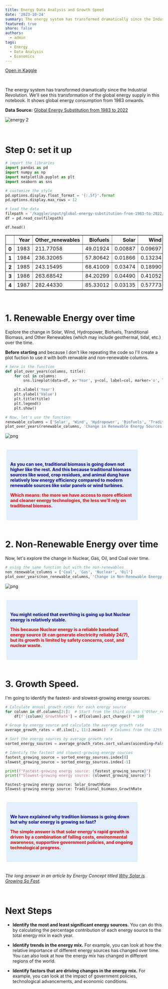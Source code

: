 ```yaml
---
title: Energy Data Analysis and Growth Speed
date: '2023-10-24'
summary: The energy system has transformed dramatically since the Industrial Revolution. We'll see this transformation of the global energy supply in this notebook. It shows global energy consumption from 1983 onwards.
featured: true
share: false
authors: 
  - admin
tags: 
  - Energy
  - Data Analysis
  - Economics
---
```


[Open in Kaggle](https://www.kaggle.com/code/mohamedyosef101/energy-data-analysis-and-growth-speed)

<div><br></div>

The energy system has transformed dramatically since the Industrial Revolution. We'll see this transformation of the global energy supply in this notebook. It shows global energy consumption from 1983 onwards.

**Data Source:** [Global Energy Substitution from 1983 to 2022](https://www.kaggle.com/datasets/mohamedyosef101/global-energy-substitution-from-1983-to-2022)

![energy 2](https://github.com/mohamedyosef101/energy-substitution/assets/118842452/ffae65d5-2c29-4626-a13c-115897bc8952)


<div><br></div>

# Step 0: set it up

```python
# import the libraries
import pandas as pd
import numpy as np
import matplotlib.pyplot as plt
import seaborn as sns

# customize the style
pd.options.display.float_format = '{:.5f}'.format
pd.options.display.max_rows = 12

# load the data
filepath = '/kaggle/input/global-energy-substitution-from-1983-to-2022/global-energy-substitution.csv'
df = pd.read_csv(filepath)

df.head()
```

<div>
<style scoped>
    .dataframe tbody tr th:only-of-type {
        vertical-align: middle;
    }

    .dataframe tbody tr th {
        vertical-align: top;
    }

    .dataframe thead th {
        text-align: right;
    }
</style>
<table border="1" class="dataframe">
  <thead>
    <tr style="text-align: right;">
      <th></th>
      <th>Year</th>
      <th>Other_renewables</th>
      <th>Biofuels</th>
      <th>Solar</th>
      <th>Wind</th>
      <th>Hydropower</th>
      <th>Nuclear</th>
      <th>Gas</th>
      <th>Oil</th>
      <th>Coal</th>
      <th>Traditional_biomass</th>
    </tr>
  </thead>
  <tbody>
    <tr>
      <th>0</th>
      <td>1983</td>
      <td>211.77058</td>
      <td>49.01924</td>
      <td>0.00887</td>
      <td>0.09697</td>
      <td>5552.54250</td>
      <td>2933.45900</td>
      <td>14703.83300</td>
      <td>32956.61300</td>
      <td>22046.34600</td>
      <td>10321</td>
    </tr>
    <tr>
      <th>1</th>
      <td>1984</td>
      <td>236.32065</td>
      <td>57.80642</td>
      <td>0.01866</td>
      <td>0.13234</td>
      <td>5740.62000</td>
      <td>3559.85670</td>
      <td>15902.68000</td>
      <td>33680.13000</td>
      <td>23001.07800</td>
      <td>10430</td>
    </tr>
    <tr>
      <th>2</th>
      <td>1985</td>
      <td>243.15495</td>
      <td>68.41009</td>
      <td>0.03474</td>
      <td>0.18990</td>
      <td>5852.60500</td>
      <td>4224.83740</td>
      <td>16262.22200</td>
      <td>33667.09800</td>
      <td>23987.82600</td>
      <td>10541</td>
    </tr>
    <tr>
      <th>3</th>
      <td>1986</td>
      <td>263.68542</td>
      <td>84.20299</td>
      <td>0.04490</td>
      <td>0.41052</td>
      <td>5931.91260</td>
      <td>4525.08640</td>
      <td>16421.11000</td>
      <td>34712.90200</td>
      <td>24258.03500</td>
      <td>10653</td>
    </tr>
    <tr>
      <th>4</th>
      <td>1987</td>
      <td>282.44330</td>
      <td>85.33012</td>
      <td>0.03135</td>
      <td>0.57773</td>
      <td>6012.11570</td>
      <td>4922.33100</td>
      <td>17281.89500</td>
      <td>35404.36000</td>
      <td>25212.42600</td>
      <td>10765</td>
    </tr>
  </tbody>
</table>
</div>
<div><br></div>


# 1. Renewable Energy over time

Explore the change in Solar, Wind, Hydropower, Biofuels, Tranditional Biomass, and Other Renewables (which may include geothermal, tidal, etc.) over the time.

**Before starting** and because I don't like repeating the code so I'll create a plot fuction to use it with both renwable and non-renewable columns.

```python
# here is the function
def plot_over_years(columns, title):
    for col in columns:
        sns.lineplot(data=df, x='Year', y=col, label=col, marker='o', linestyle='-')

    plt.xlabel('Year')
    plt.ylabel('Value')
    plt.title(title)
    plt.legend()
    plt.show()

# Now, let's use the function
renewable_columns = ['Solar', 'Wind', 'Hydropower', 'Biofuels', 'Traditional_biomass', 'Other_renewables']
plot_over_years(renewable_columns, 'Change in Renewable Energy Sources Over Time')
```

    
![png](output_5_0.png)
    
<div><br></div>
<div style="background: #e3eefc; padding: 24px 12px; color: #00a; margin: 4px 80px 4px 4px; border-radius: 4px;">
<p style="font-weight: bold;">As you can see, traditional biomass is going down not higher like the rest. And this because traditional biomass sources like wood, crop residues, and animal dung have relatively low energy efficiency compared to modern renewable sources like solar panels or wind turbines.</p>
<p style="color: #fc0000; font-weight: bold;">Which means: the more we have access to more efficient and cleaner energy technologies, the less we'll rely on traditional biomass.</p>
</div>
<div><br></div>


# 2. Non-Renewable Energy over time

Now, let's explore the change in Nuclear, Gas, Oil, and Coal over time.

```python
# using the same function but with the non-renewables
non_renewable_columns = ['Coal', 'Gas', 'Nuclear', 'Oil']
plot_over_years(non_renewable_columns, 'Change in Non-Renewable Energy Sources Over Time')
```

    
![png](output_8_0.png)
    
<div><br></div>
<div style="background: #e3eefc; padding: 24px 12px; color: #00a; margin: 4px 80px 4px 4px; border-radius: 4px;">
<p style="font-weight: bold;">You might noticed that everthing is going up but Nuclear energy is relatively stable.</p>
<p style="color: #fc0000; font-weight: bold;">This because Nuclear energy is a reliable baseload energy source (it can generate electricity reliably 24/7), but its growth is limited by safety concerns, cost, and nuclear waste.</p>
</div>
<div><br></div>


# 3. Growth Speed.

I'm going to identify the fastest- and slowest-growing energy sources.

```python
# Calculate annual growth rates for each energy source
for column in df.columns[2:]:  # Start from the third column ('Other_renewables' onward)
    df[f'{column}_GrowthRate'] = df[column].pct_change() * 100

# Group by energy source and calculate the average growth rate
average_growth_rates = df.iloc[:, 11:].mean()  # Columns from the 12th onward

# Sort the energy sources by average growth rate
sorted_energy_sources = average_growth_rates.sort_values(ascending=False)

# Identify the fastest and slowest-growing energy sources
fastest_growing_source = sorted_energy_sources.index[0]
slowest_growing_source = sorted_energy_sources.index[-1]

print(f"Fastest-growing energy source: {fastest_growing_source}")
print(f"Slowest-growing energy source: {slowest_growing_source}")
```

    Fastest-growing energy source: Solar_GrowthRate
    Slowest-growing energy source: Traditional_biomass_GrowthRate

<div><br></div>
<div style="background: #e3eefc; padding: 24px 12px; color: #00a; margin: 4px 80px 4px 4px; border-radius: 4px;">
<p style="font-weight: bold;">We have explained why tradition biomass is going down but why solar energy is growing so fast?</p>
<p style="color: #fc0000; font-weight: bold;">The simple answer is that solar energy's rapid growth is driven by a combination of falling costs, environmental awareness, supportive government policies, and ongoing technological progress.</p>
</div>
<div><br></div>


*The long answer in an article by Energy Concept titled [Why Solar is Growing So Fast](https://energyconceptsfresno.com/why-solar-is-growing-so-fast).*

<div><br></div>


# Next Steps
* **Identify the most and least significant energy sources.** You can do this by calculating the percentage contribution of each energy source to the total energy mix in each year.

* **Identify trends in the energy mix.** For example, you can look at how the relative importance of different energy sources has changed over time. You can also look at how the energy mix has changed in different regions of the world.

* **Identify factors that are driving changes in the energy mix.** For example, you can look at the impact of government policies, technological advancements, and economic conditions.

<div><br></div>